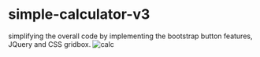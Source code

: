 # simple-calculator-v3

simplifying the overall code by implementing the bootstrap button features, JQuery and CSS gridbox.
![calc](https://user-images.githubusercontent.com/72561943/134901392-2db74074-44ee-491e-ad21-7c006dceaf73.JPG)

